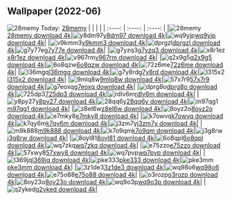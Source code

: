 ## Wallpaper (2022-06)
![28memy](https://th.wallhaven.cc/small/28/28memy.jpg) Today: [28memy](https://th.wallhaven.cc/small/28/28memy.jpg)
|      |      |      |
| :----: | :----: | :----: |
|![28memy](https://th.wallhaven.cc/small/28/28memy.jpg)[28memy download 4k](null)|![y8dm97](https://th.wallhaven.cc/small/y8/y8dm97.jpg)[y8dm97 download 4k](null)|![wq9yjp](https://th.wallhaven.cc/small/wq/wq9yjp.jpg)[wq9yjp download 4k](null)|
|![v9kmm3](https://th.wallhaven.cc/small/v9/v9kmm3.jpg)[v9kmm3 download 4k](null)|![dprgzl](https://th.wallhaven.cc/small/dp/dprgzl.jpg)[dprgzl download 4k](null)|![g7y77e](https://th.wallhaven.cc/small/g7/g7y77e.jpg)[g7y77e download 4k](null)|
|![g7yzq3](https://th.wallhaven.cc/small/g7/g7yzq3.jpg)[g7yzq3 download 4k](null)|![x8r1ez](https://th.wallhaven.cc/small/x8/x8r1ez.jpg)[x8r1ez download 4k](null)|![v967rm](https://th.wallhaven.cc/small/v9/v967rm.jpg)[v967rm download 4k](null)|
|![q2x9g5](https://th.wallhaven.cc/small/q2/q2x9g5.jpg)[q2x9g5 download 4k](null)|![6o8qzw](https://th.wallhaven.cc/small/6o/6o8qzw.jpg)[6o8qzw download 4k](null)|![72z6me](https://th.wallhaven.cc/small/72/72z6me.jpg)[72z6me download 4k](null)|
|![l36mgq](https://th.wallhaven.cc/small/l3/l36mgq.jpg)[l36mgq download 4k](null)|![g7y8rd](https://th.wallhaven.cc/small/g7/g7y8rd.jpg)[g7y8rd download 4k](null)|![l315x2](https://th.wallhaven.cc/small/l3/l315x2.jpg)[l315x2 download 4k](null)|
|![9mlq8w](https://th.wallhaven.cc/small/9m/9mlq8w.jpg)[9mlq8w download 4k](null)|![57x7r9](https://th.wallhaven.cc/small/57/57x7r9.jpg)[57x7r9 download 4k](null)|![g7eoxq](https://th.wallhaven.cc/small/g7/g7eoxq.jpg)[g7eoxq download 4k](null)|
|![dprg8o](https://th.wallhaven.cc/small/dp/dprg8o.jpg)[dprg8o download 4k](null)|![725dp3](https://th.wallhaven.cc/small/72/725dp3.jpg)[725dp3 download 4k](null)|![rdlv6m](https://th.wallhaven.cc/small/rd/rdlv6m.jpg)[rdlv6m download 4k](null)|
|![y8py27](https://th.wallhaven.cc/small/y8/y8py27.jpg)[y8py27 download 4k](null)|![28qq6y](https://th.wallhaven.cc/small/28/28qq6y.jpg)[28qq6y download 4k](null)|![m97qg1](https://th.wallhaven.cc/small/m9/m97qg1.jpg)[m97qg1 download 4k](null)|
|![z8el6w](https://th.wallhaven.cc/small/z8/z8el6w.jpg)[z8el6w download 4k](null)|![8oyz2o](https://th.wallhaven.cc/small/8o/8oyz2o.jpg)[8oyz2o download 4k](null)|![e7mky8](https://th.wallhaven.cc/small/e7/e7mky8.jpg)[e7mky8 download 4k](null)|
|![k7owvq](https://th.wallhaven.cc/small/k7/k7owvq.jpg)[k7owvq download 4k](null)|![k7qy6m](https://th.wallhaven.cc/small/k7/k7qy6m.jpg)[k7qy6m download 4k](null)|![j3zm7y](https://th.wallhaven.cc/small/j3/j3zm7y.jpg)[j3zm7y download 4k](null)|
|![m9k888](https://th.wallhaven.cc/small/m9/m9k888.jpg)[m9k888 download 4k](null)|![k7o9qm](https://th.wallhaven.cc/small/k7/k7o9qm.jpg)[k7o9qm download 4k](null)|![j3g8rw](https://th.wallhaven.cc/small/j3/j3g8rw.jpg)[j3g8rw download 4k](null)|
|![8oyl81](https://th.wallhaven.cc/small/8o/8oyl81.jpg)[8oyl81 download 4k](null)|![6o8qpl](https://th.wallhaven.cc/small/6o/6o8qpl.jpg)[6o8qpl download 4k](null)|![wq7zkq](https://th.wallhaven.cc/small/wq/wq7zkq.jpg)[wq7zkq download 4k](null)|
|![e75zzo](https://th.wallhaven.cc/small/e7/e75zzo.jpg)[e75zzo download 4k](null)|![57xwy8](https://th.wallhaven.cc/small/57/57xwy8.jpg)[57xwy8 download 4k](null)|![wq7pvp](https://th.wallhaven.cc/small/wq/wq7pvp.jpg)[wq7pvp download 4k](null)|
|![l369jq](https://th.wallhaven.cc/small/l3/l369jq.jpg)[l369jq download 4k](null)|![pke333](https://th.wallhaven.cc/small/pk/pke333.jpg)[pke333 download 4k](null)|![pke3mm](https://th.wallhaven.cc/small/pk/pke3mm.jpg)[pke3mm download 4k](null)|
|![3z1de3](https://th.wallhaven.cc/small/3z/3z1de3.jpg)[3z1de3 download 4k](null)|![wq98o6](https://th.wallhaven.cc/small/wq/wq98o6.jpg)[wq98o6 download 4k](null)|![e75o88](https://th.wallhaven.cc/small/e7/e75o88.jpg)[e75o88 download 4k](null)|
|![o3rozp](https://th.wallhaven.cc/small/o3/o3rozp.jpg)[o3rozp download 4k](null)|![8oy23o](https://th.wallhaven.cc/small/8o/8oy23o.jpg)[8oy23o download 4k](null)|![wq9o3p](https://th.wallhaven.cc/small/wq/wq9o3p.jpg)[wq9o3p download 4k](null)|
|![q2yked](https://th.wallhaven.cc/small/q2/q2yked.jpg)[q2yked download 4k](null)|